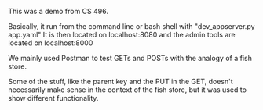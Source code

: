 This was a demo from CS 496.

Basically, it run from the command line or bash shell with "dev_appserver.py app.yaml"
It is then located on localhost:8080 and the admin tools are located on localhost:8000

We mainly used Postman to test GETs and POSTs with the analogy of a fish store.

Some of the stuff, like the parent key and the PUT in the GET, doesn't necessarily make sense in the context of the fish store, but it was used to show different functionality.